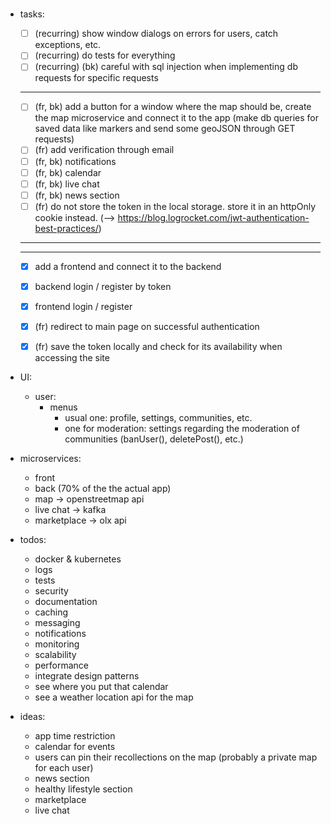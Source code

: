 # 
#
#



- tasks:
	- [ ] (recurring) show window dialogs on errors for users, catch exceptions, etc.
	- [ ] (recurring) do tests for everything
	- [ ] (recurring) (bk) careful with sql injection when implementing db requests for specific requests
	------------------
	- [ ] (fr, bk) add a button for a window where the map should be, create the map microservice and connect it to the app (make db queries for saved data like markers and send some geoJSON through GET requests)
	- [ ] (fr) add verification through email
	- [ ] (fr, bk) notifications
	- [ ] (fr, bk) calendar
	- [ ] (fr, bk) live chat
	- [ ] (fr, bk) news section
	- [ ] (fr) do not store the token in the local storage. store it in an httpOnly cookie instead. (--> https://blog.logrocket.com/jwt-authentication-best-practices/)

	_________________________________
	---------------------------------
	- [x] add a frontend and connect it to the backend
	- [x] backend login / register by token
	- [x] frontend login / register
	- [x] (fr) redirect to main page on successful authentication
	- [x] (fr) save the token locally and check for its availability when accessing the site





- UI:
	- user:
		- menus
			- usual one: profile, settings, communities, etc.
			- one for moderation: settings regarding the moderation of communities (banUser(), deletePost(), etc.)



- microservices: 
	- front
	- back (70% of the the actual app)
	- map -> openstreetmap api
	- live chat -> kafka
	- marketplace -> olx api



- todos:
	- docker & kubernetes
	- logs
	- tests
	- security
	- documentation
	- caching
	- messaging
	- notifications
	- monitoring
	- scalability
	- performance
	- integrate design patterns
	- see where you put that calendar
	- see a weather location api for the map



- ideas:
	- app time restriction
	- calendar for events
	- users can pin their recollections on the map (probably a private map for each user)
	- news section
	- healthy lifestyle section
	- marketplace
	- live chat

